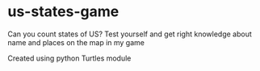 # us-states-game
Can you count states of US?
Test yourself and get right knowledge about name and places on the map in my game

Created using python Turtles module
